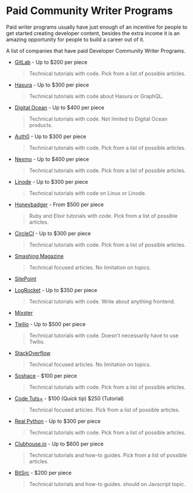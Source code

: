 # Paid Community Writer Programs

Paid writer programs usually have just enough of an incentive for people to get started creating developer content, besides the extra income it is an amazing opportunity for people to build a career out of it. 

A list of companies that have paid Developer Community Writer Programs.



- [GitLab](https://about.gitlab.com/community/writers/) - Up to $200 per piece
  > Technical tutorials with code. Pick from a list of possible articles.

- [Hasura](https://blog.hasura.io/the-hasura-technical-writer-program/) - Up to $300 per piece
  > Technical tutorials with code about Hasura or GraphQL.

- [Digital Ocean](https://www.digitalocean.com/write-for-donations/) - Up to $400 per piece
  > Technical tutorials with code. Not limited to Digital Ocean products.

- [Auth0](https://auth0.com/guest-authors) - Up to $300 per piece
  > Technical tutorials with code. Pick from a list of possible articles.

- [Nexmo](https://developer.nexmo.com/spotlight) - Up to $400 per piece
  > Technical tutorials with code. Pick from a list of possible articles.

- [Linode](https://www.linode.com/docs/contribute/) - Up to $300 per piece
  > Technical tutorials with code on Linux or Linode.

- [Honeybadger](https://www.honeybadger.io/blog/write-for-us/) - From $500 per piece
  > Ruby and Elixir tutorials with code. Pick from a list of possible articles.

- [CircleCI](https://circleci.com/blog/guest-writer-program/)  - Up to $300 per piece
  > Technical tutorials with code. Pick from a list of possible articles.

- [Smashing Magazine](https://www.smashingmagazine.com/write-for-us/) 
  > Technical focused articles. No limitation on topics.

- [SitePoint](https://sitepoint.typeform.com/to/DMmYfn)

- [LogRocket](https://blog.logrocket.com/become-a-logrocket-guest-author-7d970eb673f9/) - Up to $350 per piece
  > Technical tutorials with code. Write about anything frontend.

- [Mixster](https://mixstersite.wordpress.com/2019/05/24/mixster/#more-2253) 

- [Twilio](https://go.twilio.com/twilio-voices/) - Up to $500 per piece
  > Technical tutorials with code. Doesn't necessarily have to use Twilio.

- [StackOverflow](https://stackoverflow.blog/2020/01/27/blog-contributor-guidelines/?cb=1)
  > Technical focused articles. No limitation on topics.

- [Soshace](https://docs.google.com/document/d/1DZ9Hj8AcNfHI6bC4bfTDIFRNIIFnda6Mkj_n_4x3hWw/edit) - $100 per piece
  > Technical tutorials with code. Pick from a list of possible articles.

- [Code Tuts+](https://code.tutsplus.com/articles/call-for-authors-write-for-tuts--cms-22034) - $100 (Quick tip) $250 (Tutorial)
  > Technical focused articles. Pick from a list of possible articles.

- [Real Python](https://realpython.com/write-for-us/) - Up to $300 per piece
  > Technical tutorials with code. Pick from a list of possible articles.

- [Clubhouse.io](https://clubhouse.io/clubhouse-write-earn-give-program/) - Up to $600 per piece
  > Technical tutorials and how-to guides. Pick from a list of possible articles.

- [BitSrc](https://blog.bitsrc.io/how-to-write-a-post-for-bits-and-pieces-13de0133151b) - $200 per piece 
  > Technical tutorials and how-to guides. should on Javscript topic.
